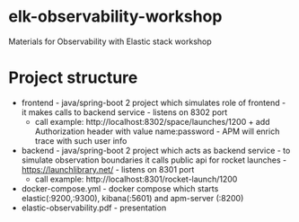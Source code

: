 # elk-observability-workshop
Materials for Observability with Elastic stack workshop

# Project structure
- frontend - java/spring-boot 2 project which simulates role of frontend - it makes calls to backend service - listens on 8302 port
  - call example: http://localhost:8302/space/launches/1200 + add Authorization header with value name:password - APM will enrich trace with such user info
- backend - java/spring-boot 2 project which acts as backend service - to simulate observation boundaries it calls public api for rocket launches - https://launchlibrary.net/ - listens on 8301 port
  - call example: http://localhost:8301/rocket-launch/1200
- docker-compose.yml - docker compose which starts elastic(:9200,:9300), kibana(:5601) and apm-server (:8200)
- elastic-observability.pdf - presentation


